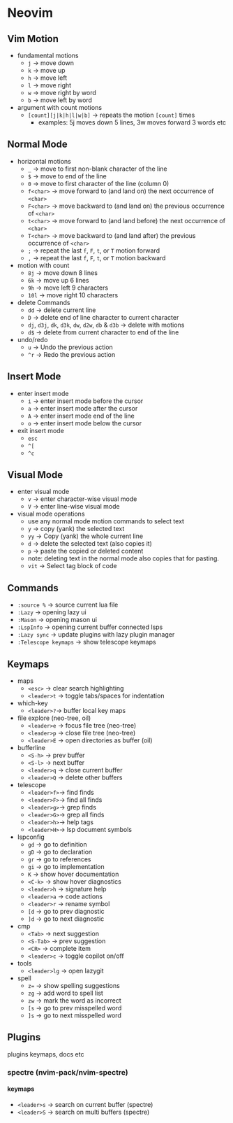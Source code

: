 # Neovim

## Vim Motion

- fundamental motions
    - `j` -> move down
    - `k` -> move up
    - `h` -> move left
    - `l` -> move right
    - `w` -> move right by word
    - `b` -> move left by word
- argument with count motions
    - `[count][j|k|h|l|w|b]` -> repeats the motion `[count]` times
        - examples: 5j moves down 5 lines, 3w moves forward 3 words etc

## Normal Mode

- horizontal motions
    - `_` -> move to first non-blank character of the line
    - `$` -> move to end of the line
    - `0` -> move to first character of the line (column 0)
    - `f<char>` -> move forward to (and land on) the next occurrence of `<char>`
    - `F<char>` -> move backward to (and land on) the previous occurrence of `<char>`
    - `t<char>` -> move forward to (and land before) the next occurrence of `<char>`
    - `T<char>` -> move backward to (and land after) the previous occurrence of `<char>`
    - `;` -> repeat the last `f`, `F`, `t`, or `T` motion forward
    - `,` -> repeat the last `f`, `F`, `t`, or `T` motion backward
- motion with count
    - `8j` -> move down 8 lines
    - `6k` -> move up 6 lines
    - `9h` -> move left 9 characters
    - `10l` -> move right 10 characters
- delete Commands
    - `dd` -> delete current line
    - `D` -> delete end of line character to current character
    - `dj`, `d3j`, `dk`, `d3k`, `dw`, `d2w`, `db` & `d3b` -> delete with motions
    - `d$` -> delete from current character to end of the line
- undo/redo
    - `u` -> Undo the previous action
    - `^r` -> Redo the previous action

## Insert Mode

- enter insert mode
    - `i` -> enter insert mode before the cursor
    - `a` -> enter insert mode after the cursor
    - `A` -> enter insert mode end of the line
    - `o` -> enter insert mode below the cursor
- exit insert mode
    - `esc`
    - `^[`
    - `^c`

## Visual Mode

- enter visual mode
    - `v` -> enter character-wise visual mode
    - `V` -> enter line-wise visual mode
- visual mode operations
    - use any normal mode motion commands to select text
    - `y` -> copy (yank) the selected text
    - `yy` -> Copy (yank) the whole current line
    - `d` -> delete the selected text (also copies it)
    - `p` -> paste the copied or deleted content
    - note: deleting text in the normal mode also copies that for pasting.
    - `vit` -> Select tag block of code

## Commands

- `:source %` -> source current lua file
- `:Lazy` -> opening lazy ui
- `:Mason` -> opening mason ui
- `:LspInfo` -> opening current buffer connected lsps
- `:Lazy sync` -> update plugins with lazy plugin manager
- `:Telescope keymaps` -> show telescope keymaps

## Keymaps

- maps
    - `<esc>` -> clear search highlighting
    - `<leader>t` -> toggle tabs/spaces for indentation
- which-key
    - `<leader>?`-> buffer local key maps
- file explore (neo-tree, oil)
    - `<leader>e` -> focus file tree (neo-tree)
    - `<leader>p` -> close file tree (neo-tree)
    - `<leader>E` -> open directories as buffer (oil)
- bufferline
    - `<S-h>` -> prev buffer
    - `<S-l>` -> next buffer
    - `<leader>q` -> close current buffer
    - `<leader>Q` -> delete other buffers
- telescope
    - `<leader>f>`-> find finds
    - `<leader>F>`-> find all finds
    - `<leader>g>`-> grep finds
    - `<leader>G>`-> grep all finds
    - `<leader>h>`-> help tags
    - `<leader>H>`-> lsp document symbols
- lspconfig
    - `gd` -> go to definition
    - `gD` -> go to declaration
    - `gr` -> go to references
    - `gi` -> go to implementation
    - `K` -> show hover documentation
    - `<C-k>` -> show hover diagnostics
    - `<leader>h` -> signature help
    - `<leader>a` -> code actions
    - `<leader>r` -> rename symbol
    - `[d` -> go to prev diagnostic
    - `]d` -> go to next diagnostic
- cmp
    - `<Tab>` -> next suggestion
    - `<S-Tab>` -> prev suggestion
    - `<CR>` -> complete item
    - `<leader>c` -> toggle copilot on/off
- tools
    - `<leader>lg` -> open lazygit
- spell
    - `z=` -> show spelling suggestions
    - `zg` -> add word to spell list
    - `zw` -> mark the word as incorrect
    - `[s` -> go to prev misspelled word
    - `]s` -> go to next misspelled word

## Plugins

plugins keymaps, docs etc

### spectre (nvim-pack/nvim-spectre)

#### keymaps

- `<leader>s` -> search on current buffer (spectre)
- `<leader>S` -> search on multi buffers (spectre)
